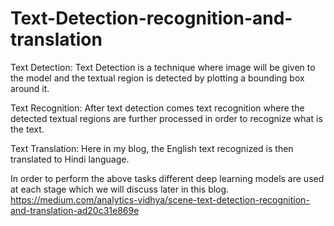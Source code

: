 # Text-Detection-recognition-and-translation
Text Detection: Text Detection is a technique where image will be given to the model and the textual region is detected by plotting a bounding box around it.

Text Recognition: After text detection comes text recognition where the detected textual regions are further processed in order to recognize what is the text.

Text Translation: Here in my blog, the English text recognized is then translated to Hindi language.

In order to perform the above tasks different deep learning models are used at each stage which we will discuss later in this blog.
https://medium.com/analytics-vidhya/scene-text-detection-recognition-and-translation-ad20c31e869e
